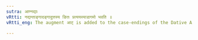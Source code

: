 ```yaml
---
sutra: आण्नद्याः
vRtti: नद्यन्ताङ्गादङ्गादुत्तस्य ङितः प्रत्ययस्याडागमो भवति ॥
vRtti_eng: The augment आट् is added to the case-endings of the Dative Ablative and Genitive Singular after the stem called _Nadi_ (I. 4. 3). &c.)).

---
```

